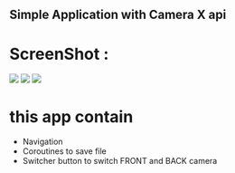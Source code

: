 ## Simple Application with Camera X api 

# ScreenShot : 
![](screenshot/permissions_simpleCamX_tweet-small.png)
![](screenshot/demo_simpleCamx_tweet-small.png)
![](screenshot/save_capture_tweet-small.png)
# this app contain 
- Navigation 
- Coroutines to save file 
- Switcher button to switch FRONT and BACK camera 

